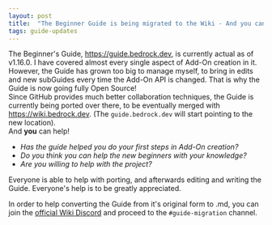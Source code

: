 ```yaml
---
layout: post
title:  "The Beginner Guide is being migrated to the Wiki - And you can help!"
tags: guide-updates
---
```


The Beginner's Guide, https://guide.bedrock.dev, is currently actual as of v1.16.0. I have covered almost every single aspect of Add-On creation in it.  
However, the Guide has grown too big to manage myself, to bring in edits and new subGuides every time the Add-On API is changed. That is why the Guide is now going fully Open Source!  
Since GitHub provides much better collaboration techniques, the Guide is currently being ported over there, to be eventually merged with https://wiki.bedrock.dev. <!--more--> (The `guide.bedrock.dev` will start pointing to the new location).  
And **you** can help!

- *Has the guide helped you do your first steps in Add-On creation?*
- *Do you think you can help the new beginners with your knowledge?*
- *Are you willing to help with the project?*

 Everyone is able to help with porting, and afterwards editing and writing the Guide. Everyone's help is to be greatly appreciated.  
 
 In order to help converting the Guide from it's original form to .md, you can join the [official Wiki Discord](https://discord.gg/XjV87YN) and proceed to the `#guide-migration` channel.
